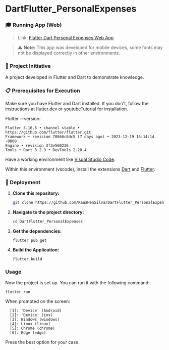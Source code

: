 # DartFlutter_PersonalExpenses

### 🎓 Running App (Web)

> Link: [Flutter Dart Personal Expenses Web App](https://dart-flutter-personal-expenses.vercel.app/)

> ⚠️ **Note:** This app was developed for mobile devices, some fonts may not be displayed correctly in other environments.

### 🚀 Project Initiative

A project developed in Flutter and Dart to demonstrate knowledge.

### 📋 Prerequisites for Execution

Make sure you have Flutter and Dart installed. If you don't, follow the instructions at [flutter.dev](https://flutter.dev/docs/get-started/install) or [youtubeTutorial](https://www.youtube.com/watch?v=7Kpd6eprz4k) for installation.

Flutter --version:

  ```
  Flutter 3.16.5 • channel stable • https://github.com/flutter/flutter.git
  Framework • revision 78666c8dc5 (7 days ago) • 2023-12-19 16:14:14 -0800
  Engine • revision 3f3e560236
  Tools • Dart 3.2.3 • DevTools 2.28.4
  ```

Have a working environment like [Visual Studio Code](https://code.visualstudio.com/).

Within this environment (vscode), install the extensions [Dart](https://marketplace.visualstudio.com/items?itemName=Dart-Code.dart-code) and [Flutter](https://marketplace.visualstudio.com/items?itemName=Dart-Code.flutter).

### 🔧 Deployment

1. **Clone this repository:**

    ```bash
    git clone https://github.com/KauaHenSilva/DartFlutter_PersonalExpenses.git
    ```

2. **Navigate to the project directory:**

    ```bash
    cd DartFlutter_PersonalExpenses
    ```

3. **Get the dependencies:**

    ```
    flutter pub get
    ```

4. **Build the Application:**

    ```
    flutter build
    ```

### Usage

Now the project is set up. You can run it with the following command:

    flutter run

When prompted on the screen:

  ```
    [1]: 'Device' (Android)
    [2]: 'Device' (ios)
    [3]: Windows (windows)
    [4]: Linux (linux)
    [5]: Chrome (chrome)
    [6]: Edge (edge)
  ```

Press the best option for your case.
